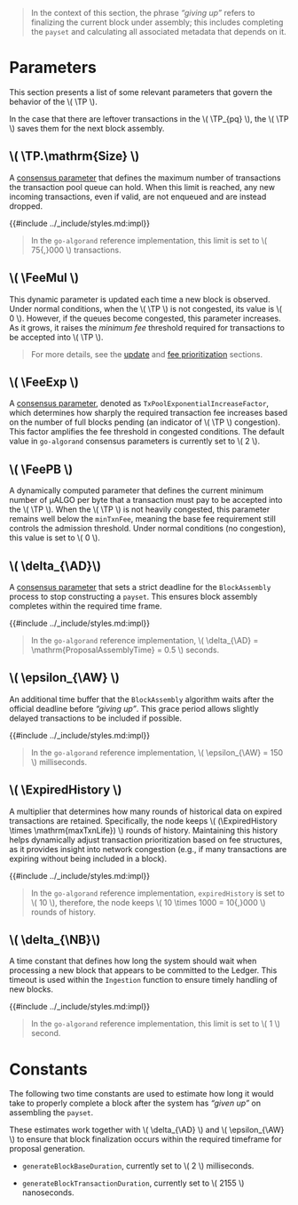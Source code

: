 $$
\newcommand \TP {\mathrm{TxPool}}
\newcommand \AD {\mathrm{assemblyDeadline}}
\newcommand \AW {\mathrm{assemblyWait}}
\newcommand \NB {\mathrm{newBlock}}
\newcommand \FeeMul {\mathrm{feeThresholdMultiplier}}
\newcommand \FeeExp {\mathrm{expFeeFactor}}
\newcommand \FeePB {\mathrm{feePerByte}}
\newcommand \ExpiredHistory {\mathrm{expiredHistory}}
$$

> In the context of this section, the phrase _“giving up”_ refers to finalizing
> the current block under assembly; this includes completing the `payset` and calculating
> all associated metadata that depends on it.

# Parameters

This section presents a list of some relevant parameters that govern the behavior
of the \\( \TP \\).

In the case that there are leftover transactions in the \\( \TP_{pq} \\), the \\( \TP \\)
saves them for the next block assembly.

## \\( \TP.\mathrm{Size} \\)

A [consensus parameter](../node/node-nn-appendix-b.md) that defines the maximum
number of transactions the transaction pool queue can hold. When this limit is reached,
any new incoming transactions, even if valid, are not enqueued and are instead dropped.

{{#include ../_include/styles.md:impl}}
> In the `go-algorand` reference implementation, this limit is set to \\( 75{,}000 \\)
> transactions.

## \\( \FeeMul \\)

This dynamic parameter is updated each time a new block is observed. Under normal
conditions, when the \\( \TP \\) is not congested, its value is \\( 0 \\). However,
if the queues become congested, this parameter increases. As it grows, it raises
the _minimum fee_ threshold required for transactions to be accepted into \\( \TP \\).

> For more details, see the [update](ledger-nn-txpool-update.md) and
> [fee prioritization](ledger-nn-txpool-prioritization.md) sections.

## \\( \FeeExp \\)

A [consensus parameter](../node/node-nn-appendix-b.md), denoted as
`TxPoolExponentialIncreaseFactor`, which determines how sharply the required transaction
fee increases based on the number of full blocks pending (an indicator of \\( \TP \\)
congestion). This factor amplifies the fee threshold in congested conditions. The
default value in `go-algorand` consensus parameters is currently set to \\( 2 \\).

## \\( \FeePB \\)

A dynamically computed parameter that defines the current minimum number of μALGO
per byte that a transaction must pay to be accepted into the \\( \TP \\). When the
\\( \TP \\) is not heavily congested, this parameter remains well below the `minTxnFee`,
meaning the base fee requirement still controls the admission threshold. Under normal
conditions (no congestion), this value is set to \\( 0 \\).

## \\( \delta_{\AD}\\)

A [consensus parameter](../node/node-nn-appendix-b.md) that sets
a strict deadline for the `BlockAssembly` process to stop constructing a `payset`.
This ensures block assembly completes within the required time frame.

{{#include ../_include/styles.md:impl}}
> In the `go-algorand` reference implementation, \\( \delta_{\AD} = \mathrm{ProposalAssemblyTime} = 0.5 \\)
seconds.

## \\( \epsilon_{\AW} \\)

An additional time buffer that the `BlockAssembly` algorithm waits after the official
deadline before _“giving up”_. This grace period allows slightly delayed transactions
to be included if possible.

{{#include ../_include/styles.md:impl}}
> In the `go-algorand` reference implementation, \\( \epsilon_{\AW} = 150 \\) milliseconds.

## \\( \ExpiredHistory \\)

A multiplier that determines how many rounds of historical data on expired transactions
are retained. Specifically, the node keeps \\( (\ExpiredHistory \times \mathrm{maxTxnLife}) \\)
rounds of history. Maintaining this history helps dynamically adjust transaction
prioritization based on fee structures, as it provides insight into network congestion
(e.g., if many transactions are expiring without being included in a block).

{{#include ../_include/styles.md:impl}}
> In the `go-algorand` reference implementation, `expiredHistory` is set to \\( 10 \\),
> therefore, the node keeps \\( 10 \times 1000 = 10{,}000 \\) rounds of history.

## \\( \delta_{\NB}\\)

A time constant that defines how long the system should wait when processing a new
block that appears to be committed to the Ledger. This timeout is used within the
`Ingestion` function to ensure timely handling of new blocks.

{{#include ../_include/styles.md:impl}}
> In the `go-algorand` reference implementation, this limit is set to \\( 1 \\)
> second.

# Constants

The following two time constants are used to estimate how long it would take to
properly complete a block after the system has _“given up”_ on assembling the `payset`.

These estimates work together with \\( \delta_{\AD} \\) and \\( \epsilon_{\AW} \\)
to ensure that block finalization occurs within the required timeframe for proposal
generation.

- `generateBlockBaseDuration`, currently set to \\( 2 \\) milliseconds.

- `generateBlockTransactionDuration`, currently set to \\( 2155 \\) nanoseconds.
